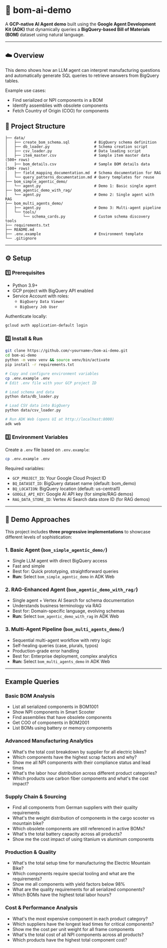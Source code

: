 # 🧩 bom-ai-demo

A **GCP-native AI Agent demo** built using the **Google Agent Development Kit (ADK)** that dynamically queries a **BigQuery-based Bill of Materials (BOM)** dataset using natural language.

---

## ☁️ Overview
This demo shows how an LLM agent can interpret manufacturing questions and automatically generate SQL queries to retrieve answers from BigQuery tables.

Example use cases:
- Find serialized or NPI components in a BOM  
- Identify assemblies with obsolete components  
- Fetch Country of Origin (COO) for components  


## 🧱 Project Structure

```
├── data/
│   ├── create_bom_schema.sql           # BigQuery schema definition
│   ├── db_loader.py                    # Schema creation script
│   ├── csv_loader.py                   # Data loading script
│   ├── item_master.csv                 # Sample item master data (500+ rows)
│   ├── bom_details.csv                 # Sample BOM details data (500+ rows)
│   ├── field_mapping_documentation.md  # Schema documentation for RAG
│   └── query_patterns_documentation.md # Query templates for reuse
├── bom_simple_agentic_demo/
│   └── agent.py                        # Demo 1: Basic single agent
├── bom_agentic_demo_with_rag/
│   └── agent.py                        # Demo 2: Single agent with RAG
├── bom_multi_agents_demo/
│   ├── agent.py                        # Demo 3: Multi-agent pipeline
│   └── tools/
│       └── schema_cards.py             # Custom schema discovery tools
├── requirements.txt
├── README.md
├── .env.example                        # Environment template
└── .gitignore
```

---

## ⚙️ Setup

### 1️⃣ Prerequisites
- Python 3.9+
- GCP project with BigQuery API enabled
- Service Account with roles:
  - `BigQuery Data Viewer`
  - `BigQuery Job User`

Authenticate locally:
```bash
gcloud auth application-default login
```

### 2️⃣ Install & Run

```bash
git clone https://github.com/<yourname>/bom-ai-demo.git
cd bom-ai-demo
python -m venv venv && source venv/bin/activate
pip install -r requirements.txt

# Copy and configure environment variables
cp .env.example .env
# Edit .env file with your GCP project ID

# Load schema and data
python data/db_loader.py

# Load CSV data into BigQuery
python data/csv_loader.py

# Run ADK Web (opens UI at http://localhost:8000)
adk web
```

### 3️⃣ Environment Variables
Create a `.env` file based on `.env.example`:
```bash
cp .env.example .env
```

Required variables:
- `GCP_PROJECT_ID`: Your Google Cloud Project ID
- `BQ_DATASET_ID`: BigQuery dataset name (default: bom_demo)
- `BQ_LOCATION`: BigQuery location (default: us-central1)
- `GOOGLE_API_KEY`: Google AI API key (for simple/RAG demos)
- `RAG_DATA_STORE_ID`: Vertex AI Search data store ID (for RAG demos)

---

## 🎯 Demo Approaches

This project includes **three progressive implementations** to showcase different levels of sophistication:

### 1. **Basic Agent** (`bom_simple_agentic_demo/`)
- Single LLM agent with direct BigQuery access
- Fast and simple
- Best for: Quick prototyping, straightforward queries
- **Run:** Select `bom_simple_agentic_demo` in ADK Web

### 2. **RAG-Enhanced Agent** (`bom_agentic_demo_with_rag/`)
- Single agent + Vertex AI Search for schema documentation
- Understands business terminology via RAG
- Best for: Domain-specific language, evolving schemas
- **Run:** Select `bom_agentic_demo_with_rag` in ADK Web

### 3. **Multi-Agent Pipeline** (`bom_multi_agents_demo/`)
- Sequential multi-agent workflow with retry logic
- Self-healing queries (case, plurals, typos)
- Production-grade error handling
- Best for: Enterprise deployment, complex analytics
- **Run:** Select `bom_multi_agents_demo` in ADK Web


---

## Example Queries

### Basic BOM Analysis
- List all serialized components in BOM1001
- Show NPI components in Smart Scooter
- Find assemblies that have obsolete components
- Get COO of components in BOM2001
- List BOMs using battery or memory components

### Advanced Manufacturing Analytics
- What's the total cost breakdown by supplier for all electric bikes?
- Which components have the highest scrap factors and why?
- Show me all NPI components with their compliance status and lead times
- What's the labor hour distribution across different product categories?
- Which products use carbon fiber components and what's the cost impact?

### Supply Chain & Sourcing
- Find all components from German suppliers with their quality requirements
- What's the weight distribution of components in the cargo scooter vs mountain bike?
- Which obsolete components are still referenced in active BOMs?
- What's the total battery capacity across all products?
- Show me the cost impact of using titanium vs aluminum components

### Production & Quality
- What's the total setup time for manufacturing the Electric Mountain Bike?
- Which components require special tooling and what are the requirements?
- Show me all components with yield factors below 98%
- What are the quality requirements for all serialized components?
- Which BOMs have the highest total labor hours?

### Cost & Performance Analysis
- What's the most expensive component in each product category?
- Which suppliers have the longest lead times for critical components?
- Show me the cost per unit weight for all frame components
- What's the total cost of all NPI components across all products?
- Which products have the highest total component cost?


